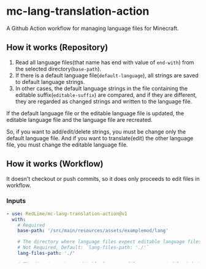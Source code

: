 # mc-lang-translation-action

A Github Action workflow for managing language files for Minecraft.

## How it works (Repository)
1. Read all language files(that name has end with value of `end-with`) from the selected directory(`base-path`).
2. If there is a default language file(`default-language`), all strings are saved to default language strings.
3. In other cases, the default language strings in the file containing the editable suffix(`editable-suffix`) are compared, and if they are different, they are regarded as changed strings and written to the language file.

If the default language file or the editable language file is updated, the editable language file and the language file are recreated.

So, if you want to add/edit/delete strings, you must be change only the default language file.
And if you want to translate(edit) the other language file, you must change the editable language file.

## How it works (Workflow)

It doesn't checkout or push commits, so it does only proceeds to edit files in workflow.

### Inputs
```yml
- use: RedLime/mc-lang-translation-action@v1
  with:
    # Required
    base-path: '/src/main/resources/assets/examplemod/lang'

    # The directory where language files expect editable language files are created/loaded. Based on `base-path`.
    # Not Required, Default: `lang-files-path: './'`
    lang-files-path: './'

    # The directory where editable language files are created/loaded. Based on `base-path`.
    # Not Required, Default: `editable-files-path: './'`
    editable-files-path: './editable' 

    # A filename suffix string to identify a language files in the `base-path` directory.
    # Not Required, Default: `end-with: '.json'`
    end-with: '.json'

    # To be inserted before value of `end-with` in the filename to identify the editable language file.
    # Example) `editable-suffix: '.editable'` will be make `*.editable.json` files to editable language files.
    # Not Required, Default: `editable-suffix: '.editable'`
    editable-suffix: '.editable'

    # To be inserted before value of `end-with` in the filename to identify the backup language file.
    # Example) `backup-suffix: '.prev'` will be make `[default-language].prev.json` file to backup language file.
    # Not Required, Default: `backup-suffix: '.prev'`
    backup-suffix: '.prev'

    # A filename without `end-with` or `*-suffix` to identify the base language file.
    # Example) `default-language: 'en_us'` will be make `en_us.json` file to default language file.
    # Not Required, Default: `default-language: 'en_us'`
    default-language: 'en_us'
```
### Example
- [test.yml](/.github/workflows/test.yml)
- Another
```yml
on: 
  schedule:
    - cron: '0 0 0 * * *'

jobs:
  run_schedule:
    runs-on: ubuntu-latest
    if: ${{ github.repository_owner == 'RedLime' }}
    steps:
      - uses: actions/checkout@v3
      - name: work
        uses: RedLime/mc-lang-translation-action@v1
        with: 
          base-path: '/src/main/resources/assets/examplemod/lang'
          editable-suffix: '.TRANSLATE_ME'
          editable-files-path: './editable'
      - name: Commit update lang files
        uses: endbug/add-and-commit@v9
        with:
          add: '/src/main/resources/assets/examplemod/lang'
          message: 'chore: update lang files'
          default_author: github_actions
```